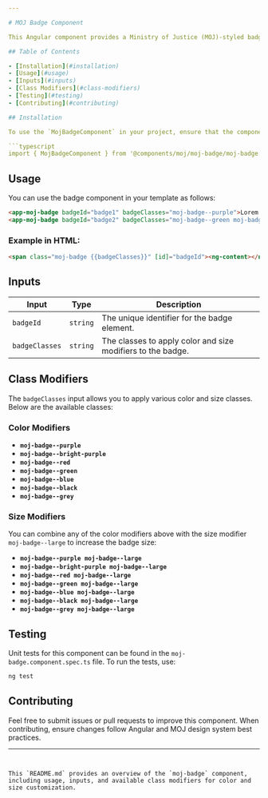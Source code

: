 ```yaml
---

# MOJ Badge Component

This Angular component provides a Ministry of Justice (MOJ)-styled badge that displays labels or status indicators with customizable color and size options. It supports various color classes and an optional large size modifier.

## Table of Contents

- [Installation](#installation)
- [Usage](#usage)
- [Inputs](#inputs)
- [Class Modifiers](#class-modifiers)
- [Testing](#testing)
- [Contributing](#contributing)

## Installation

To use the `MojBadgeComponent` in your project, ensure that the component is imported and declared.

```typescript
import { MojBadgeComponent } from '@components/moj/moj-badge/moj-badge.component';
```

## Usage

You can use the badge component in your template as follows:

```html
<app-moj-badge badgeId="badge1" badgeClasses="moj-badge--purple">Lorem ipsum 1</app-moj-badge>
<app-moj-badge badgeId="badge2" badgeClasses="moj-badge--green moj-badge--large">Lorem ipsum 4</app-moj-badge>
```

### Example in HTML:

```html
<span class="moj-badge {{badgeClasses}}" [id]="badgeId"><ng-content></ng-content> </span>
```

## Inputs

| Input          | Type     | Description                                       |
| -------------- | -------- | ------------------------------------------------- |
| `badgeId`      | `string` | The unique identifier for the badge element.      |
| `badgeClasses` | `string` | The classes to apply color and size modifiers to the badge. |

## Class Modifiers

The `badgeClasses` input allows you to apply various color and size classes. Below are the available classes:

### Color Modifiers

- **`moj-badge--purple`**
- **`moj-badge--bright-purple`**
- **`moj-badge--red`**
- **`moj-badge--green`**
- **`moj-badge--blue`**
- **`moj-badge--black`**
- **`moj-badge--grey`**

### Size Modifiers

You can combine any of the color modifiers above with the size modifier `moj-badge--large` to increase the badge size:

- **`moj-badge--purple moj-badge--large`**
- **`moj-badge--bright-purple moj-badge--large`**
- **`moj-badge--red moj-badge--large`**
- **`moj-badge--green moj-badge--large`**
- **`moj-badge--blue moj-badge--large`**
- **`moj-badge--black moj-badge--large`**
- **`moj-badge--grey moj-badge--large`**

## Testing

Unit tests for this component can be found in the `moj-badge.component.spec.ts` file. To run the tests, use:

```bash
ng test
```

## Contributing

Feel free to submit issues or pull requests to improve this component. When contributing, ensure changes follow Angular and MOJ design system best practices.

---
```


This `README.md` provides an overview of the `moj-badge` component, including usage, inputs, and available class modifiers for color and size customization.
